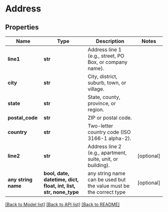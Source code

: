 # Address


## Properties
Name | Type | Description | Notes
------------ | ------------- | ------------- | -------------
**line1** | **str** | Address line 1 (e.g., street, PO Box, or company name). | 
**city** | **str** | City, district, suburb, town, or village. | 
**state** | **str** | State, county, province, or region. | 
**postal_code** | **str** | ZIP or postal code. | 
**country** | **str** | Two-letter country code (ISO 3166-1 alpha-2). | 
**line2** | **str** | Address line 2 (e.g., apartment, suite, unit, or building). | [optional] 
**any string name** | **bool, date, datetime, dict, float, int, list, str, none_type** | any string name can be used but the value must be the correct type | [optional]

[[Back to Model list]](../README.md#documentation-for-models) [[Back to API list]](../README.md#documentation-for-api-endpoints) [[Back to README]](../README.md)


